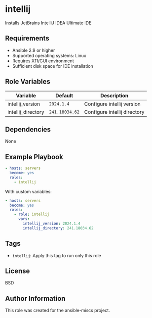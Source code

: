 intellij
=========

Installs JetBrains IntelliJ IDEA Ultimate IDE

Requirements
------------

- Ansible 2.9 or higher
- Supported operating systems: Linux
- Requires X11/GUI environment
- Sufficient disk space for IDE installation

Role Variables
--------------

| Variable | Default | Description |
|----------|---------|-------------|
| intellij_version | `2024.1.4` | Configure intellij version |
| intellij_directory | `241.18034.62` | Configure intellij directory |

Dependencies
------------

None

Example Playbook
----------------

```yaml
- hosts: servers
  become: yes
  roles:
    - intellij
```

With custom variables:

```yaml
- hosts: servers
  become: yes
  roles:
    - role: intellij
      vars:
        intellij_version: 2024.1.4
        intellij_directory: 241.18034.62
```

Tags
----

- `intellij`: Apply this tag to run only this role

License
-------

BSD

Author Information
------------------

This role was created for the ansible-miscs project.
